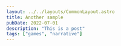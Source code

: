 ```yaml
---
layout: ../../layouts/CommonLayout.astro
title: Another sample
pubDate: 2022-07-01
description: "This is a post"
tags: ["games", "narrative"]
---
```

